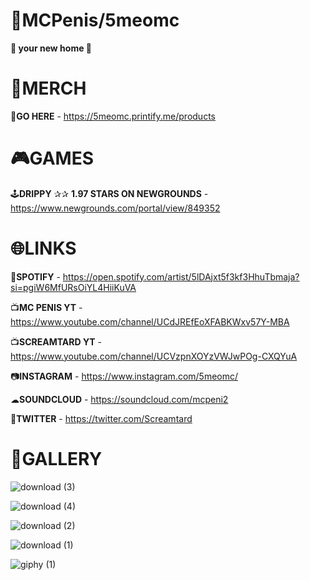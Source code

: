 # 🌃MCPenis/5meomc
**🏡 your new home 🏡**

# 🏪MERCH

🛒**GO HERE** - https://5meomc.printify.me/products

# 🎮GAMES

🕹**DRIPPY** ✰✰ **1.97 STARS ON NEWGROUNDS** - https://www.newgrounds.com/portal/view/849352

# 🌐LINKS

🎵**SPOTIFY** - https://open.spotify.com/artist/5lDAjxt5f3kf3HhuTbmaja?si=pgiW6MfURsOiYL4HiiKuVA

📺**MC PENIS YT** - https://www.youtube.com/channel/UCdJREfEoXFABKWxv57Y-MBA

📺**SCREAMTARD YT** - https://www.youtube.com/channel/UCVzpnXOYzVWJwPOg-CXQYuA

📷**INSTAGRAM** - https://www.instagram.com/5meomc/

☁**SOUNDCLOUD** - https://soundcloud.com/mcpeni2

🐥**TWITTER** - https://twitter.com/Screamtard


# 🎨GALLERY

![download (3)](https://user-images.githubusercontent.com/111039846/235381743-ad5694ed-fed1-45c8-9d5f-c6d1965fccb1.gif)

![download (4)](https://user-images.githubusercontent.com/111039846/235381746-bf70bbfe-2b50-4008-bbbf-75cf157c11bb.gif)

![download (2)](https://user-images.githubusercontent.com/111039846/235381760-60974ae1-97c2-4451-8830-985993ad10c6.gif)

![download (1)](https://user-images.githubusercontent.com/111039846/235381762-51940659-8676-4c84-b057-03093d6ac264.gif)

![giphy (1)](https://user-images.githubusercontent.com/111039846/236143557-7b8b20ef-b163-4688-bb96-6691c9915d4c.gif)

